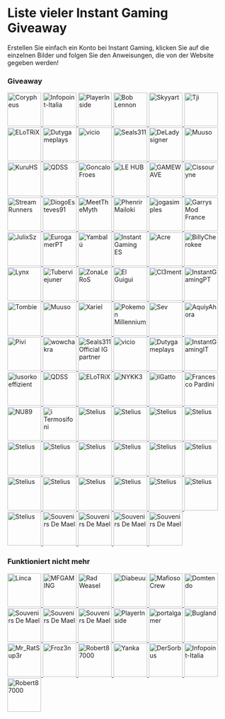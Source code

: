# Liste vieler Instant Gaming Giveaway

Erstellen Sie einfach ein Konto bei Instant Gaming, klicken Sie auf die einzelnen Bilder und folgen Sie den Anweisungen, die von der Website gegeben werden!

### Giveaway

<p align="left">
    <a href="https://www.instant-gaming.com/de/giveaway/CORYPHEUS?igr=japariri" target="_blank" rel="noreferrer">
        <img src="https://gaming-cdn.com/images/avatars/15398397-1632480753.jpg" alt="Corypheus" width="76" height="76" />
    </a>
    <a href="https://www.instant-gaming.com/de/giveaway/INFOPOINT-ITALIA?igr=japariri" target="_blank" rel="noreferrer">
        <img src="https://gaming-cdn.com/images/avatars/5022391-1620639580.jpg" alt="Infopoint-Italia" width="76" height="76" />
    </a> 
    <a href="https://www.instant-gaming.com/de/giveaway/playerinside?igr=japariri" target="_blank" rel="noreferrer">
        <img src="https://gaming-cdn.com/images/avatars/1115181-1694833323.jpg" alt="PlayerInside" width="76" height="76" />
    </a> 
    <a href="https://www.instant-gaming.com/de/giveaway/boblennon?igr=japariri" target="_blank" rel="noreferrer">
        <img src="https://gaming-cdn.com/images/avatars/12254287-1660306272.jpg" alt="Bob Lennon" width="76" height="76" />
    </a>
    <a href="https://www.instant-gaming.com/de/giveaway/skyyart?igr=japariri" target="_blank" rel="noreferrer">
        <img src="https://gaming-cdn.com/images/avatars/8099122-1564755224.jpg" alt="Skyyart" width="76" height="76" />
    </a> 
    <a href="https://www.instant-gaming.com/de/giveaway/THETJI?igr=japariri" target="_blank" rel="noreferrer">
        <img src="https://gaming-cdn.com/images/avatars/17123566-1647950384.jpg" alt="Tji" width="76" height="76" />
    </a> 
    <a href="https://www.instant-gaming.com/de/giveaway/elotrix?igr=japariri" target="_blank" rel="noreferrer">
        <img src="https://gaming-cdn.com/images/avatars/9351061-1578514985.jpg" alt="ELoTRiX" width="76" height="76" />
    </a>  
    <a href="https://www.instant-gaming.com/de/giveaway/dutygameplays?igr=japariri" target="_blank" rel="noreferrer">
        <img src="https://gaming-cdn.com/images/avatars/3848254-1561022824.jpg" alt="Dutygameplays" width="76" height="76" />
    </a> 
    <a href="https://www.instant-gaming.com/de/giveaway/vicio?igr=japariri" target="_blank" rel="noreferrer">
        <img src="https://gaming-cdn.com/images/avatars/881499-1523615431.jpg" alt="vicio" width="76" height="76" />
    </a> 
    <a href="https://www.instant-gaming.com/de/giveaway/Seals311?igr=japariri" target="_blank" rel="noreferrer">
        <img src="https://gaming-cdn.com/images/avatars/3502745-1617900174.jpg" alt="Seals311" width="76" height="76" />
    </a> 
    <a href="https://www.instant-gaming.com/de/giveaway/deladysigner?igr=japariri" target="_blank" rel="noreferrer">
        <img src="https://gaming-cdn.com/images/avatars/7761723-1615476784.jpg" alt="DeLadysigner" width="76" height="76" />
    </a> 
    <a href="https://www.instant-gaming.com/de/giveaway/muusoo?igr=japariri" target="_blank" rel="noreferrer">
        <img src="https://gaming-cdn.com/images/avatars/6107700-1630593332.jpg" alt="Muuso" width="76" height="76" />
    </a> 
    <a href="https://www.instant-gaming.com/de/giveaway/KURU?igr=japariri" target="_blank" rel="noreferrer">
        <img src="https://gaming-cdn.com/images/avatars/8991415-1574995082.jpg" alt="KuruHS" width="76" height="76" />
    </a> 
    <a href="https://www.instant-gaming.com/de/giveaway/qdss?igr=japariri" target="_blank" rel="noreferrer">
        <img src="https://gaming-cdn.com/images/avatars/8851878-1587464483.jpg" alt="QDSS" width="76" height="76" />
    </a> 
    <a href="https://www.instant-gaming.com/de/giveaway/GONCALOFROES?igr=japariri" target="_blank" rel="noreferrer">
        <img src="https://gaming-cdn.com/images/avatars/15389337-1659363715.jpg" alt="GoncaloFroes" width="76" height="76" />
    </a> 
    <a href="https://www.instant-gaming.com/fr/giveaway/RATSUPER?igr=japariri" target="_blank" rel="noreferrer">
        <img src="https://gaming-cdn.com/images/avatars/162664-1527173086.jpg" alt="LE HUB" width="76" height="76" />
    </a> 
    <a href="https://www.instant-gaming.com/de/giveaway/PIXIA?igr=japariri" target="_blank" rel="noreferrer">
        <img src="https://gaming-cdn.com/images/avatars/7831487-1561130856.jpg" alt="GAMEWAVE" width="76" height="76" />
    </a>  
    <a href="https://www.instant-gaming.com/de/giveaway/MeetTheMyth?igr=japariri" target="_blank" rel="noreferrer">
        <img src="https://gaming-cdn.com/images/avatars/911134-1650630244.jpg" alt="Cissouryne" width="76" height="76" />
    </a> 
    <a href="https://www.instant-gaming.com/de/giveaway/JULIXSZ?igr=japariri" target="_blank" rel="noreferrer">
        <img src="https://gaming-cdn.com/images/avatars/17310739-1649259316.jpg" alt="StreamRunners" width="76" height="76" />
    </a> 
    <a href="https://www.instant-gaming.com/fr/giveaway/CODQG?igr=japariri" target="_blank" rel="noreferrer">
        <img src="https://gaming-cdn.com/images/avatars/452863-1561392211.jpg" alt="DiogoEsteves91" width="76" height="76" />
    </a> 
    <a href="https://www.instant-gaming.com/de/giveaway/ICONOBLAST?igr=japariri" target="_blank" rel="noreferrer">
        <img src="https://gaming-cdn.com/images/avatars/173704-1571080323.jpg" alt="MeetTheMyth" width="76" height="76" />
    </a> 
    <a href="https://www.instant-gaming.com/fr/giveaway/NALFEINN?igr=japariri" target="_blank" rel="noreferrer">
        <img src="https://gaming-cdn.com/images/avatars/2210688-1696599045.jpg" alt="Phenrir Mailoki" width="76" height="76" />
    </a> 
    <a href="https://www.instant-gaming.com/fr/giveaway/SIPHANO?igr=japariri" target="_blank" rel="noreferrer">
        <img src="https://gaming-cdn.com/images/avatars/11592640-1594134353.jpg" alt="jogasimples" width="76" height="76" />
    </a> 
    <a href="https://www.instant-gaming.com/de/giveaway/LYNX?igr=japariri" target="_blank" rel="noreferrer">
        <img src="https://gaming-cdn.com/images/avatars/2437583-1659723926.jpg" alt="Garrys Mod France" width="76" height="76" />
    </a> 
    <a href="https://www.instant-gaming.com/fr/giveaway/ROBERT?igr=japariri" target="_blank" rel="noreferrer">
        <img src="https://gaming-cdn.com/images/avatars/765860-1527847205.jpg" alt="JulixSz" width="76" height="76" />
    </a> 
    <a href="https://www.instant-gaming.com/fr/giveaway/GAMEMOVIELAND?igr=japariri" target="_blank" rel="noreferrer">
        <img src="https://gaming-cdn.com/images/avatars/170629-1547987125.jpg" alt="EurogamerPT" width="76" height="76" />
    </a> 
    <a href="https://www.instant-gaming.com/fr/giveaway/SEGMENT?igr=japariri" target="_blank" rel="noreferrer">
        <img src="https://gaming-cdn.com/images/avatars/14447951-1677748902.jpg" alt="Yambalú" width="76" height="76" />
    </a> 
    <a href="https://www.instant-gaming.com/fr/giveaway/PORAID?igr=japariri" target="_blank" rel="noreferrer">
        <img src="https://gaming-cdn.com/images/avatars/5324059-1634130045.jpg" alt="Instant Gaming ES" width="76" height="76" />
    </a> 
    <a href="https://www.instant-gaming.com/fr/giveaway/ALKOR?igr=japariri" target="_blank" rel="noreferrer">
        <img src="https://gaming-cdn.com/images/avatars/4684425-1617274240.jpg" alt="Acre" width="76" height="76" />
    </a> 
    <a href="https://www.instant-gaming.com/de/giveaway/AQUIYAHORA?igr=japariri" target="_blank" rel="noreferrer">
        <img src="https://gaming-cdn.com/images/avatars/5219782-1581748271.jpg" alt="BillyCherokee" width="76" height="76" />
    </a> 
    <a href="https://www.instant-gaming.com/de/giveaway/L0LKHALIA?igr=japariri" target="_blank" rel="noreferrer">
        <img src="https://gaming-cdn.com/images/avatars/4967993-1592414336.jpg" alt="Lynx" width="76" height="76" />
    </a> 
    <a href="https://www.instant-gaming.com/de/giveaway/ILGATTOSULTUBO?igr=japariri" target="_blank" rel="noreferrer">
        <img src="https://gaming-cdn.com/images/avatars/539151-1690300630.jpg" alt="Tuberviejuner" width="76" height="76" />
    </a> 
    <a href="https://www.instant-gaming.com/de/giveaway/PIVI?igr=japariri" target="_blank" rel="noreferrer">
        <img src="https://gaming-cdn.com/images/avatars/8850456-1573572198.jpg" alt="ZonaLeRoS" width="76" height="76" />
    </a> 
    <a href="https://www.instant-gaming.com/de/giveaway/PHENRIR?igr=japariri" target="_blank" rel="noreferrer">
        <img src="https://gaming-cdn.com/images/avatars/23232106-1706706355.jpg" alt="El Guigui" width="76" height="76" />
    </a> 
    <a href="https://www.instant-gaming.com/de/giveaway/NYKK3?igr=japariri" target="_blank" rel="noreferrer">
        <img src="https://gaming-cdn.com/images/avatars/560668-1500305390.jpg" alt="Cl3ment" width="76" height="76" />
    </a> 
    <a href="https://www.instant-gaming.com/de/giveaway/BILLYCHEROKEE?igr=japariri" target="_blank" rel="noreferrer">
        <img src="https://gaming-cdn.com/images/avatars/2072378-1700332557.jpg" alt="InstantGamingPT" width="76" height="76" />
    </a> 
    <a href="https://www.instant-gaming.com/de/giveaway/TOMBIE?igr=japariri" target="_blank" rel="noreferrer">
        <img src="https://gaming-cdn.com/images/avatars/7276237-1585753188.jpg" alt="Tombie" width="76" height="76" />
    </a> 
    <a href="https://www.instant-gaming.com/de/giveaway/ITERMOSIFONI?igr=japariri" target="_blank" rel="noreferrer">
        <img src="https://gaming-cdn.com/images/avatars/811973-1557938063.jpg" alt="Muuso" width="76" height="76" />
    </a> 
    <a href="https://www.instant-gaming.com/fr/giveaway/STREAMRUNNERS?igr=japariri" target="_blank" rel="noreferrer">
        <img src="https://gaming-cdn.com/images/avatars/15530490-1634564097.jpg" alt="Xariel" width="76" height="76" />
    </a> 
    <a href="https://www.instant-gaming.com/de/giveaway/FROZ3N?igr=japariri" target="_blank" rel="noreferrer">
        <img src="https://gaming-cdn.com/images/avatars/1016668-1682448159.jpg" alt="Pokemon Millennium" width="76" height="76" />
    </a> 
    <a href="https://www.instant-gaming.com/de/giveaway/JOGASIMPLES?igr=japariri" target="_blank" rel="noreferrer">
        <img src="https://gaming-cdn.com/images/avatars/4910326-1659026696.jpg" alt="Sev" width="76" height="76" />
    </a> 
    <a href="https://www.instant-gaming.com/fr/giveaway/bugland?igr=japariri" target="_blank" rel="noreferrer">
        <img src="https://gaming-cdn.com/images/avatars/3009082-1540312665.jpg" alt="AquiyAhora" width="76" height="76" />
    </a> 
    <a href="https://www.instant-gaming.com/de/giveaway/PORTALGAMER?igr=japariri" target="_blank" rel="noreferrer">
        <img src="https://gaming-cdn.com/images/avatars/14576258-1649363215.jpg" alt="Pivi" width="76" height="76" />
    </a> 
    <a href="https://www.instant-gaming.com/fr/giveaway/VARG?igr=japariri" target="_blank" rel="noreferrer">
        <img src="https://gaming-cdn.com/images/avatars/5518320-1553640087.jpg" alt="wowchakra" width="76" height="76" />
    </a> 
    <a href="https://www.instant-gaming.com/de/giveaway/ZONALEROS?igr=japariri" target="_blank" rel="noreferrer">
        <img src="https://gaming-cdn.com/images/avatars/13745456-1614222765.jpg" alt="Seals311 Official IG partner" width="76" height="76" />
    </a> 
    <a href="https://www.instant-gaming.com/de/giveaway/POKEMONMILLENNIUM?igr=japariri" target="_blank" rel="noreferrer">
        <img src="https://gaming-cdn.com/images/avatars/8857101-1582127081.jpg" alt="vicio" width="76" height="76" />
    </a> 
    <a href="https://www.instant-gaming.com/de/giveaway/YAMBALU?igr=japariri" target="_blank" rel="noreferrer">
        <img src="https://gaming-cdn.com/images/avatars/1299958-1667123766.jpg" alt="Dutygameplays" width="76" height="76" />
    </a> 
    <a href="https://www.instant-gaming.com/de/giveaway/GAMEWAVE?igr=japariri" target="_blank" rel="noreferrer">
        <img src="https://gaming-cdn.com/images/avatars/3297504-1554723487.jpg" alt="InstantGamingIT" width="76" height="76" />
    </a>  
    <a href="https://www.instant-gaming.com/de/giveaway/HOROKUSSA?igr=japariri" target="_blank" rel="noreferrer">
        <img src="https://gaming-cdn.com/images/avatars/6407964-1698913270.jpg" alt="lusorkoeffizient" width="76" height="76" />
    </a> 
    <a href="https://www.instant-gaming.com/de/giveaway/FRANCESCOPARDINI?igr=japariri" target="_blank" rel="noreferrer">
        <img src="https://gaming-cdn.com/images/avatars/9461224-1581008870.jpg" alt="QDSS" width="76" height="76" />
    </a> 
    <a href="https://www.instant-gaming.com/de/giveaway/biffa?igr=japariri" target="_blank" rel="noreferrer">
        <img src="https://gaming-cdn.com/images/avatars/21867230-1698315461.jpg" alt="ELoTRiX" width="76" height="76" />
    </a> 
    <a href="https://www.instant-gaming.com/fr/giveaway/AYPIERRE?igr=japariri" target="_blank" rel="noreferrer">
        <img src="https://gaming-cdn.com/images/avatars/11592592-1594037728.jpg" alt="NYKK3" width="76" height="76" />
    </a> 
    <a href="https://www.instant-gaming.com/fr/giveaway/GUIGUI?igr=japariri" target="_blank" rel="noreferrer">
        <img src="https://gaming-cdn.com/images/avatars/262337-1647999658.jpg" alt="ilGatto" width="76" height="76" />
    </a> 
    <a href="https://www.instant-gaming.com/de/giveaway/NU89?igr=japariri" target="_blank" rel="noreferrer">
        <img src="https://gaming-cdn.com/images/avatars/3123668-1636629261.jpg" alt="Francesco Pardini" width="76" height="76" />
    </a> 
    <a href="https://www.instant-gaming.com/de/giveaway/ACRE?igr=japariri" target="_blank" rel="noreferrer">
        <img src="https://gaming-cdn.com/images/avatars/2550652-1614044439.jpg" alt="NU89" width="76" height="76" />
    </a> 
    <a href="https://www.instant-gaming.com/de/giveaway/xariel?igr=japariri" target="_blank" rel="noreferrer">
        <img src="https://gaming-cdn.com/images/avatars/767265-1595434670.jpg" alt="i Termosifoni" width="76" height="76" />
    </a>
    <a href="https://www.instant-gaming.com/fr/giveaway/SUPREMELEADER?igr=japariri" target="_blank" rel="noreferrer">
        <img src="https://gaming-cdn.com/images/avatars/1716955-1681777192.jpg" alt="Stelius" width="76" height="76" />
    </a>
    <a href="https://www.instant-gaming.com/de/giveaway/K0MPA?igr=japariri" target="_blank" rel="noreferrer">
        <img src="https://gaming-cdn.com/images/avatars/17310536-1649317648.jpg" alt="Stelius" width="76" height="76" />
    </a>
    <a href="https://www.instant-gaming.com/fr/giveaway/MAFIASTUNTING?igr=japariri" target="_blank" rel="noreferrer">
        <img src="https://gaming-cdn.com/images/avatars/11592735-1594039464.jpg" alt="Stelius" width="76" height="76" />
    </a>
    <a href="https://www.instant-gaming.com/de/giveaway/gringo_afc?igr=japariri" target="_blank" rel="noreferrer">
        <img src="https://gaming-cdn.com/images/avatars/22129526-1698161352.jpg" alt="Stelius" width="76" height="76" />
    </a>
    <a href="https://www.instant-gaming.com/fr/giveaway/chaouki?igr=japariri" target="_blank" rel="noreferrer">
        <img src="https://gaming-cdn.com/images/avatars/336149-1646325089.jpg" alt="Stelius" width="76" height="76" />
    </a>
    <a href="https://www.instant-gaming.com/de/giveaway/kree?igr=japariri" target="_blank" rel="noreferrer">
        <img src="https://gaming-cdn.com/images/avatars/21152867-1689094777.jpg" alt="Stelius" width="76" height="76" />
    </a>
    <a href="https://www.instant-gaming.com/de/giveaway/yanka?igr=japariri" target="_blank" rel="noreferrer">
        <img src="https://gaming-cdn.com/images/avatars/17791717-1684537536.jpg" alt="Stelius" width="76" height="76" />
    </a>
    <a href="https://www.instant-gaming.com/de/giveaway/howimetyourcat?igr=japariri" target="_blank" rel="noreferrer">
        <img src="https://gaming-cdn.com/images/avatars/2761556-1681806334.jpg" alt="Stelius" width="76" height="76" />
    </a>
    <a href="https://www.instant-gaming.com/en/giveaway/gmodfr?igr=japariri" target="_blank" rel="noreferrer">
        <img src="https://gaming-cdn.com/images/avatars/15499812-1646775114.jpg" alt="Stelius" width="76" height="76" />
    </a>
    <a href="https://www.instant-gaming.com/de/giveaway/JOFRIK99?igr=japariri" target="_blank" rel="noreferrer">
        <img src="https://gaming-cdn.com/images/avatars/16861995-1676462477.jpg" alt="Stelius" width="76" height="76" />
    </a>
    <a href="https://www.instant-gaming.com/de/giveaway/EUROGAMERPT?igr=japariri" target="_blank" rel="noreferrer">
        <img src="https://gaming-cdn.com/images/avatars/17661741-1655123091.jpg" alt="Stelius" width="76" height="76" />
    </a>
    <a href="https://www.instant-gaming.com/de/giveaway/instantgaming?igr=japariri" target="_blank" rel="noreferrer">
        <img src="https://gaming-cdn.com/images/avatars/2700115-1699892940.jpg" alt="Stelius" width="76" height="76" />
    </a>
    <a href="https://www.instant-gaming.com/de/giveaway/instantgamingde?igr=japariri" target="_blank" rel="noreferrer">
        <img src="https://gaming-cdn.com/images/avatars/5170510-1683532414.jpg" alt="Stelius" width="76" height="76" />
    </a>
    <a href="https://www.instant-gaming.com/de/giveaway/INSTANTGAMINGES?igr=japariri" target="_blank" rel="noreferrer">
        <img src="https://gaming-cdn.com/images/avatars/825485-1683532505.jpg" alt="Stelius" width="76" height="76" />
    </a>
    <a href="https://www.instant-gaming.com/de/giveaway/INSTANTGAMINGPL?igr=japariri" target="_blank" rel="noreferrer">
        <img src="https://gaming-cdn.com/images/avatars/15117356-1683537388.jpg" alt="Stelius" width="76" height="76" />
    </a>
    <a href="https://www.instant-gaming.com/de/giveaway/instantgamingpt?igr=japariri" target="_blank" rel="noreferrer">
        <img src="https://gaming-cdn.com/images/avatars/16693760-1689603180.jpg" alt="Stelius" width="76" height="76" />
    </a>
    <a href="https://www.instant-gaming.com/de/giveaway/instantgamingitalia?igr=japariri" target="_blank" rel="noreferrer">
        <img src="https://gaming-cdn.com/images/avatars/7534356-1687868492.jpg" alt="Stelius" width="76" height="76" />
    </a>   
    <a href="https://www.instant-gaming.com/de/giveaway/KAMUSLOL?igr=japariri" target="_blank" rel="noreferrer">
        <img src="https://gaming-cdn.com/images/avatars/15057103-1651783439.jpg" alt="Souvenirs De Mael" width="76" height="76" />
    </a>  
        <a href="https://www.instant-gaming.com/de/giveaway/multinecroman?igr=japariri" target="_blank" rel="noreferrer">
        <img src="https://gaming-cdn.com/images/avatars/1485744-1709109885.jpg" alt="Souvenirs De Mael" width="76" height="76" />
    </a> 
        <a href="https://www.instant-gaming.com/de/giveaway/j0nathan?igr=japariri" target="_blank" rel="noreferrer">
        <img src="https://gaming-cdn.com/images/avatars/32491-1612461730.jpg" alt="Souvenirs De Mael" width="76" height="76" />
    </a> 
        <a href="https://www.instant-gaming.com/de/giveaway/sharky?igr=japariri" target="_blank" rel="noreferrer">
        <img src="https://gaming-cdn.com/images/avatars/5230971-1677019101.jpg" alt="Souvenirs De Mael" width="76" height="76" />
    </a> 
</p>

### Funktioniert nicht mehr

<p align="left">
    <a href="https://www.instant-gaming.com/de/giveaway/linca?igr=japariri" target="_blank" rel="noreferrer">
        <img src="https://gaming-cdn.com/images/avatars/19908306-1688124711.jpg" alt="Linca" width="76" height="76" />
    </a>
    <a href="https://www.instant-gaming.com/de/giveaway/MFGAMING?igr=japariri" target="_blank" rel="noreferrer">
        <img src="https://gaming-cdn.com/images/avatars/17307721-1649242244.jpg" alt="MFGAMING" width="76" height="76" />
    </a>
    <a href="https://www.instant-gaming.com/de/giveaway/RADWEASEL?igr=japariri" target="_blank" rel="noreferrer">
        <img src="https://gaming-cdn.com/images/avatars/1963208-1580302628.jpg" alt="Rad Weasel" width="76" height="76" />
    </a> 
        <a href="https://www.instant-gaming.com/de/giveaway/DIABEUU?igr=japariri" target="_blank" rel="noreferrer">
        <img src="https://gaming-cdn.com/images/avatars/16462243-1641829012.jpg" alt="Diabeuu" width="76" height="76" />
    </a> 
    <a href="https://www.instant-gaming.com/de/giveaway/MAFIOSOCREW?igr=japariri" target="_blank" rel="noreferrer">
        <img src="https://gaming-cdn.com/images/avatars/11440112-1623919337.jpg" alt="Mafioso Crew" width="76" height="76" />
    </a> 
    <a href="https://www.instant-gaming.com/de/giveaway/domtendo?igr=japariri" target="_blank" rel="noreferrer">
        <img src="https://gaming-cdn.com/images/avatars/12234229-1675198346.jpg" alt="Domtendo" width="76" height="76" />
    </a>
    <a href="https://www.instant-gaming.com/de/giveaway/souvenirsdemael?igr=japariri" target="_blank" rel="noreferrer">
        <img src="https://gaming-cdn.com/images/avatars/2274022-1700917198.jpg" alt="Souvenirs De Mael" width="76" height="76" />
    </a>
    <a href="https://www.instant-gaming.com/de/giveaway/Schneile?igr=japariri" target="_blank" rel="noreferrer">
        <img src="https://gaming-cdn.com/images/avatars/14423860-1684836413.jpg" alt="Souvenirs De Mael" width="76" height="76" />
    </a>
    <a href="https://www.instant-gaming.com/de/giveaway/fanmadetim?igr=japariri" target="_blank" rel="noreferrer">
        <img src="https://gaming-cdn.com/images/avatars/16642119-1643277939.jpg" alt="Souvenirs De Mael" width="76" height="76" />
    </a>
        <a href="https://www.instant-gaming.com/de/giveaway/delacroix22?igr=japariri" target="_blank" rel="noreferrer">
        <img src="https://gaming-cdn.com/images/avatars/20671308-1700163325.jpg" alt="PlayerInside" width="76" height="76" />
    </a> 
    <a href="https://www.instant-gaming.com/de/giveaway/TUBERVIEJUNER?igr=japariri" target="_blank" rel="noreferrer">
        <img src="https://gaming-cdn.com/images/avatars/9996845-1664208358.jpg" alt="portalgamer" width="76" height="76" />
    </a> 
        <a href="https://www.instant-gaming.com/de/giveaway/lusorkoeffizient?igr=japariri" target="_blank" rel="noreferrer">
        <img src="https://gaming-cdn.com/images/avatars/8124578-1565266897.jpg" alt="Bugland" width="76" height="76" />
    </a>
        <a href="https://www.instant-gaming.com/de/giveaway/nardvillain?igr=japariri" target="_blank" rel="noreferrer">
        <img src="https://gaming-cdn.com/images/avatars/20869830-1686065356.jpg" alt="Mr_RatSup3r" width="76" height="76" />
    </a>
        <a href="https://www.instant-gaming.com/de/giveaway/SEV?igr=japariri" target="_blank" rel="noreferrer">
        <img src="https://gaming-cdn.com/images/avatars/10224464-1585925716.jpg" alt="Froz3n" width="76" height="76" />
     </a> 
        <a href="https://www.instant-gaming.com/de/giveaway/BABANISTAF?igr=japariri" target="_blank" rel="noreferrer">
        <img src="https://gaming-cdn.com/images/avatars/19666350-1673276632.jpg" alt="Robert87000" width="76" height="76" />
    </a>
        <a href="https://www.instant-gaming.com/de/giveaway/DIOGOESTEVES?igr=japariri" target="_blank" rel="noreferrer">
        <img src="https://gaming-cdn.com/images/avatars/15100457-1696806903.jpg" alt="Yanka" width="76" height="76" />
    </a> 
    <a href="https://www.instant-gaming.com/de/giveaway/DERSORBUS?igr=japariri" target="_blank" rel="noreferrer">
        <img src="https://gaming-cdn.com/images/avatars/8739832-1572541038.jpg" alt="DerSorbus" width="76" height="76" />
    </a> 
        <a href="https://www.instant-gaming.com/fr/giveaway/cissouryne?igr=japariri" target="_blank" rel="noreferrer">
        <img src="https://gaming-cdn.com/images/avatars/7984380-1676733343.jpg" alt="Infopoint-Italia" width="76" height="76" />
    </a> 
        <a href="https://www.instant-gaming.com/de/giveaway/STELIUS?igr=japariri" target="_blank" rel="noreferrer">
        <img src="https://gaming-cdn.com/images/avatars/6294915-1637162339.jpg" alt="Robert87000" width="76" height="76" />
    </a>
</p>
